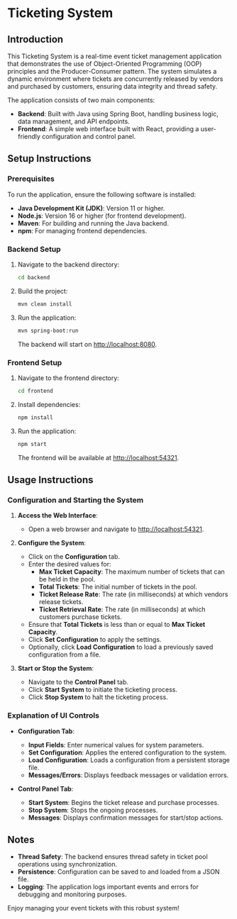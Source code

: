 # Ticketing System

## Introduction
This Ticketing System is a real-time event ticket management application that demonstrates the use of Object-Oriented Programming (OOP) principles and the Producer-Consumer pattern. The system simulates a dynamic environment where tickets are concurrently released by vendors and purchased by customers, ensuring data integrity and thread safety.

The application consists of two main components:

- **Backend**: Built with Java using Spring Boot, handling business logic, data management, and API endpoints.
- **Frontend**: A simple web interface built with React, providing a user-friendly configuration and control panel.

## Setup Instructions

### Prerequisites
To run the application, ensure the following software is installed:

- **Java Development Kit (JDK)**: Version 11 or higher.
- **Node.js**: Version 16 or higher (for frontend development).
- **Maven**: For building and running the Java backend.
- **npm**: For managing frontend dependencies.

### Backend Setup
1. Navigate to the backend directory:
   ```bash
   cd backend
   ```
2. Build the project:
   ```bash
   mvn clean install
   ```
3. Run the application:
   ```bash
   mvn spring-boot:run
   ```
   The backend will start on [http://localhost:8080](http://localhost:8080).

### Frontend Setup
1. Navigate to the frontend directory:
   ```bash
   cd frontend
   ```
2. Install dependencies:
   ```bash
   npm install
   ```
3. Run the application:
   ```bash
   npm start
   ```
   The frontend will be available at [http://localhost:54321](http://localhost:54321).

## Usage Instructions

### Configuration and Starting the System

1. **Access the Web Interface**:
   - Open a web browser and navigate to [http://localhost:54321](http://localhost:54321).

2. **Configure the System**:
   - Click on the **Configuration** tab.
   - Enter the desired values for:
     - **Max Ticket Capacity**: The maximum number of tickets that can be held in the pool.
     - **Total Tickets**: The initial number of tickets in the pool.
     - **Ticket Release Rate**: The rate (in milliseconds) at which vendors release tickets.
     - **Ticket Retrieval Rate**: The rate (in milliseconds) at which customers purchase tickets.
   - Ensure that **Total Tickets** is less than or equal to **Max Ticket Capacity**.
   - Click **Set Configuration** to apply the settings.
   - Optionally, click **Load Configuration** to load a previously saved configuration from a file.

3. **Start or Stop the System**:
   - Navigate to the **Control Panel** tab.
   - Click **Start System** to initiate the ticketing process.
   - Click **Stop System** to halt the ticketing process.

### Explanation of UI Controls

- **Configuration Tab**:
  - **Input Fields**: Enter numerical values for system parameters.
  - **Set Configuration**: Applies the entered configuration to the system.
  - **Load Configuration**: Loads a configuration from a persistent storage file.
  - **Messages/Errors**: Displays feedback messages or validation errors.

- **Control Panel Tab**:
  - **Start System**: Begins the ticket release and purchase processes.
  - **Stop System**: Stops the ongoing processes.
  - **Messages**: Displays confirmation messages for start/stop actions.

## Notes

- **Thread Safety**: The backend ensures thread safety in ticket pool operations using synchronization.
- **Persistence**: Configuration can be saved to and loaded from a JSON file.
- **Logging**: The application logs important events and errors for debugging and monitoring purposes.

Enjoy managing your event tickets with this robust system!

